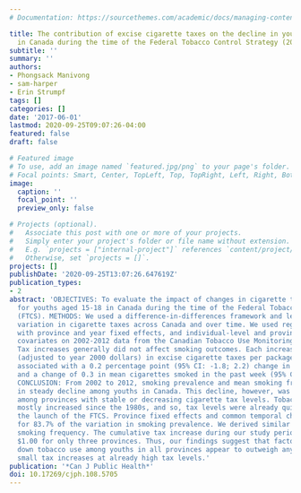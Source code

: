 ```yaml
---
# Documentation: https://sourcethemes.com/academic/docs/managing-content/

title: The contribution of excise cigarette taxes on the decline in youth smoking
  in Canada during the time of the Federal Tobacco Control Strategy (2002-2012)
subtitle: ''
summary: ''
authors:
- Phongsack Manivong
- sam-harper
- Erin Strumpf
tags: []
categories: []
date: '2017-06-01'
lastmod: 2020-09-25T09:07:26-04:00
featured: false
draft: false

# Featured image
# To use, add an image named `featured.jpg/png` to your page's folder.
# Focal points: Smart, Center, TopLeft, Top, TopRight, Left, Right, BottomLeft, Bottom, BottomRight.
image:
  caption: ''
  focal_point: ''
  preview_only: false

# Projects (optional).
#   Associate this post with one or more of your projects.
#   Simply enter your project's folder or file name without extension.
#   E.g. `projects = ["internal-project"]` references `content/project/deep-learning/index.md`.
#   Otherwise, set `projects = []`.
projects: []
publishDate: '2020-09-25T13:07:26.647619Z'
publication_types:
- 2
abstract: 'OBJECTIVES: To evaluate the impact of changes in cigarette taxes on smoking
  for youths aged 15-18 in Canada during the time of the Federal Tobacco Control Strategy
  (FTCS). METHODS: We used a difference-in-differences framework and leveraged the
  variation in cigarette taxes across Canada and over time. We used regression models
  with province and year fixed effects, and individual-level and provincial-level
  covariates on 2002-2012 data from the Canadian Tobacco Use Monitoring Survey. RESULTS:
  Tax increases generally did not affect smoking outcomes. Each increase of CAD $1.00
  (adjusted to year 2000 dollars) in excise cigarette taxes per package of 20 was
  associated with a 0.2 percentage point (95% CI: -1.8; 2.2) change in smoking prevalence,
  and a change of 0.3 in mean cigarettes smoked in the past week (95% CI: -1.2; 1.8).
  CONCLUSION: From 2002 to 2012, smoking prevalence and mean smoking frequency were
  in steady decline among youths in Canada. This decline, however, was evident even
  among provinces with stable or decreasing cigarette tax levels. Tobacco taxes have
  mostly increased since the 1980s, and so, tax levels were already quite high by
  the launch of the FTCS. Province fixed effects and common temporal changes accounted
  for 83.7% of the variation in smoking prevalence. We derived similar results for
  smoking frequency. The cumulative tax increase during our study period was at least
  $1.00 for only three provinces. Thus, our findings suggest that factors driving
  down tobacco use among youths in all provinces appear to outweigh any impact of
  small tax increases at already high tax levels.'
publication: '*Can J Public Health*'
doi: 10.17269/cjph.108.5705
---
```

